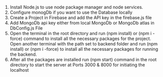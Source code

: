 1. Install Node.js to use node package manager and node services.
2. Configure monogDb if you want to use the Database locally
3. Create a Project in Firebase and add the API key in the firebase.js file
4. Add MongoDb api key either from local MongoDb or MongoDb atlas in DbConfig.js File
5. Open the terminal in the root directory and run (npm install) or (npm i -force) command to install all the necessary packages 
   for the project. Open another terminal with the path set to backend folder and run (npm install) or (npm i -force) to install all the necessary
   packages for running the backend.
6. After all the packages are installed run (npm start) command in the root directory to start the server at Ports 3000 & 8000 for 
   initiating the localhost
